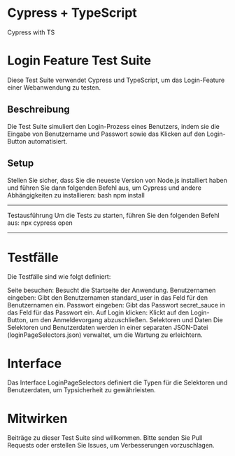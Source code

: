 # Cypress + TypeScript
Cypress with TS 

# Login Feature Test Suite

Diese Test Suite verwendet Cypress und TypeScript, um das Login-Feature einer Webanwendung zu testen.

## Beschreibung

Die Test Suite simuliert den Login-Prozess eines Benutzers, indem sie die Eingabe von Benutzername und Passwort sowie das Klicken auf den Login-Button automatisiert.

## Setup

Stellen Sie sicher, dass Sie die neueste Version von Node.js installiert haben und führen Sie dann folgenden Befehl aus, um Cypress und andere Abhängigkeiten zu installieren:
bash
npm install

*****

Testausführung
Um die Tests zu starten, führen Sie den folgenden Befehl aus:
npx cypress open

*****

# Testfälle
Die Testfälle sind wie folgt definiert:

Seite besuchen: Besucht die Startseite der Anwendung.
Benutzernamen eingeben: Gibt den Benutzernamen standard_user in das Feld für den Benutzernamen ein.
Passwort eingeben: Gibt das Passwort secret_sauce in das Feld für das Passwort ein.
Auf Login klicken: Klickt auf den Login-Button, um den Anmeldevorgang abzuschließen.
Selektoren und Daten
Die Selektoren und Benutzerdaten werden in einer separaten JSON-Datei (loginPageSelectors.json) verwaltet, um die Wartung zu erleichtern.

# Interface
Das Interface LoginPageSelectors definiert die Typen für die Selektoren und Benutzerdaten, um Typsicherheit zu gewährleisten.

# Mitwirken
Beiträge zu dieser Test Suite sind willkommen. Bitte senden Sie Pull Requests oder erstellen Sie Issues, um Verbesserungen vorzuschlagen.
